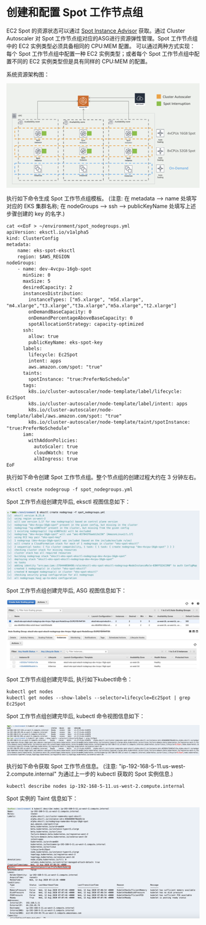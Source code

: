 # 创建和配置 Spot 工作节点组

EC2 Spot 的资源状态可以通过 [Spot Instance Advisor](https://aws.amazon.com/ec2/spot/instance-advisor/) 获取。通过 Cluster Autoscaler 对  Spot 工作节点组对应的ASG进行资源弹性管理。Spot 工作节点组中的 EC2 实例类型必须具备相同的 CPU:MEM 配置。 可以通过两种方式实现：每个 Spot 工作节点组中配置一种 EC2 实例类型；或者每个 Spot 工作节点组中配置不同的 EC2 实例类型但是具有同样的 CPU:MEM 的配置。


系统资源架构图：

![eks_spot_diagram](../image/eks-spot/eks_spot_diagram.png) 



执行如下命令生成 Spot 工作节点组模板。 (注意: 在 metadata --> name 处填写对应的 EKS 集群名称; 在 nodeGroups --> ssh --> publicKeyName 处填写上述步骤创建的 key 的名字.)

```
cat <<EoF > ~/environment/spot_nodegroups.yml
apiVersion: eksctl.io/v1alpha5
kind: ClusterConfig
metadata:
    name: eks-spot-eksctl
    region: $AWS_REGION
nodeGroups:
    - name: dev-4vcpu-16gb-spot
      minSize: 0
      maxSize: 5
      desiredCapacity: 2
      instancesDistribution:
        instanceTypes: ["m5.xlarge", "m5d.xlarge", "m4.xlarge","t3.xlarge","t3a.xlarge","m5a.xlarge","t2.xlarge"] 
        onDemandBaseCapacity: 0
        onDemandPercentageAboveBaseCapacity: 0
        spotAllocationStrategy: capacity-optimized
      ssh:
        allow: true
        publicKeyName: eks-spot-key
      labels:
        lifecycle: Ec2Spot
        intent: apps
        aws.amazon.com/spot: "true"
      taints:
        spotInstance: "true:PreferNoSchedule"
      tags:
        k8s.io/cluster-autoscaler/node-template/label/lifecycle: Ec2Spot
        k8s.io/cluster-autoscaler/node-template/label/intent: apps
        k8s.io/cluster-autoscaler/node-template/label/aws.amazon.com/spot: "true"
        k8s.io/cluster-autoscaler/node-template/taint/spotInstance: "true:PreferNoSchedule"
      iam:
        withAddonPolicies:
          autoScaler: true
          cloudWatch: true
          albIngress: true
EoF
```

执行如下命令创建 Spot 工作节点组。整个节点组的创建过程大约在 3 分钟左右。

```
eksctl create nodegroup -f spot_nodegroups.yml
```

Spot 工作节点组创建完毕后, eksctl 视图信息如下：

![eksctlspotnodegroup](../image/eks-spot/eksctlspotnodegroup.jpg)

Spot 工作节点组创建完毕后, ASG 视图信息如下：

![eksctlspotnodegroupasg](../image/eks-spot/eksctlspotnodegroupasg.jpg)

Spot 工作节点组创建完毕后, 执行如下kubectl命令：

```
kubectl get nodes
kubectl get nodes --show-labels --selector=lifecycle=Ec2Spot | grep Ec2Spot
```

Spot 工作节点组创建完毕后, kubectl 命令视图信息如下：

![eksctlspotnodegroupeksctl](../image/eks-spot/eksctlspotnodegroupeksctl.jpg)

执行如下命令获取 Spot 工作节点信息。 (注意: "ip-192-168-5-11.us-west-2.compute.internal" 为通过上一步的 kubectl 获取的 Spot 实例信息.)

```
kubectl describe nodes ip-192-168-5-11.us-west-2.compute.internal
```

Spot 实例的 Taint 信息如下：

![kubectlgetspotnode](../image/eks-spot/kubectlgetspotnode.jpg)
